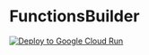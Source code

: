 # FunctionsBuilder



[![Deploy to Google
Cloud Run](https://deploy.cloud.run/button.svg)](https://deploy.cloud.run/?git_repo=https://github.com/FiretableProject/FunctionsBuilder.git)
